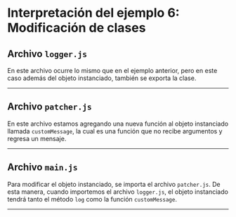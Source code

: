 # Interpretación del ejemplo 6: Modificación de clases

## Archivo `logger.js`

En este archivo ocurre lo mismo que en el ejemplo anterior, pero en este caso además del objeto instanciado, también se exporta la clase.

___

## Archivo `patcher.js`

En este archivo estamos agregando una nueva función al objeto instanciado llamada `customMessage`, la cual es una función que no recibe argumentos y regresa un mensaje.
___

## Archivo `main.js`

Para modificar el objeto instanciado, se importa el archivo `patcher.js`. De esta manera, cuando importemos el archivo `logger.js`, el objeto instanciado tendrá tanto el método `log` como la función `customMessage`.
___